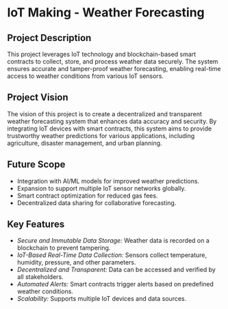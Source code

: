 # IoT Making - Weather Forecasting

## Project Description
This project leverages IoT technology and blockchain-based smart contracts to collect, store, and process weather data securely. The system ensures accurate and tamper-proof weather forecasting, enabling real-time access to weather conditions from various IoT sensors.

## Project Vision
The vision of this project is to create a decentralized and transparent weather forecasting system that enhances data accuracy and security. By integrating IoT devices with smart contracts, this system aims to provide trustworthy weather predictions for various applications, including agriculture, disaster management, and urban planning.

## Future Scope
- Integration with AI/ML models for improved weather predictions.
- Expansion to support multiple IoT sensor networks globally.
- Smart contract optimization for reduced gas fees.
- Decentralized data sharing for collaborative forecasting.

## Key Features
- *Secure and Immutable Data Storage:* Weather data is recorded on a blockchain to prevent tampering.
- *IoT-Based Real-Time Data Collection:* Sensors collect temperature, humidity, pressure, and other parameters.
- *Decentralized and Transparent:* Data can be accessed and verified by all stakeholders.
- *Automated Alerts:* Smart contracts trigger alerts based on predefined weather conditions.
- *Scalability:* Supports multiple IoT devices and data sources.
